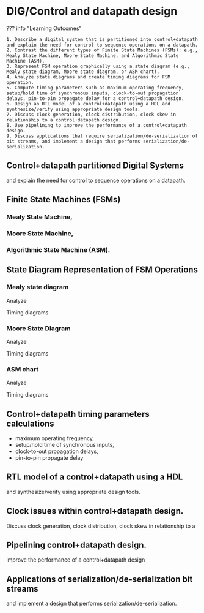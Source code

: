 # DIG/Control and datapath design

??? info "Learning Outcomes"

    1. Describe a digital system that is partitioned into control+datapath and explain the need for control to sequence operations on a datapath.
    2. Contrast the different types of Finite State Machines (FSMs): e.g., Mealy State Machine, Moore State Machine, and Algorithmic State Machine (ASM). 
    3. Represent FSM operation graphically using a state diagram (e.g., Mealy state diagram, Moore state diagram, or ASM chart).
    4. Analyze state diagrams and create timing diagrams for FSM operation.
    5. Compute timing parameters such as maximum operating frequency, setup/hold time of synchronous inputs, clock-to-out propagation delays, pin-to-pin propagate delay for a control+datapath design.
    6. Design an RTL model of a control+datapath using a HDL and synthesize/verify using appropriate design tools.
    7. Discuss clock generation, clock distribution, clock skew in relationship to a control+datapath design.
    8. Use pipelining to improve the performance of a control+datapath design.
    9. Discuss applications that require serialization/de-serialization of bit streams, and implement a design that performs serialization/de-serialization.

## Control+datapath partitioned Digital Systems

and explain the need for control to sequence operations on a datapath.

## Finite State Machines (FSMs)

### Mealy State Machine, 

### Moore State Machine, 

### Algorithmic State Machine (ASM).
  
## State Diagram Representation of FSM Operations

### Mealy state diagram

Analyze 

Timing diagrams 

### Moore State Diagram

Analyze 

Timing diagrams 

### ASM chart

Analyze 

Timing diagrams 

## Control+datapath timing parameters calculations 

- maximum operating frequency, 
- setup/hold time of synchronous inputs, 
- clock-to-out propagation delays, 
- pin-to-pin propagate delay 

## RTL model of a control+datapath using a HDL 

and synthesize/verify using appropriate design tools.

## Clock issues within control+datapath design.

Discuss clock generation, clock distribution, clock skew in relationship to a

## Pipelining control+datapath design.

improve the performance of a control+datapath design

## Applications of serialization/de-serialization bit streams

and implement a design that performs serialization/de-serialization.